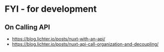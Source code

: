 # FYI - for development

## On Calling API

- https://blog.lichter.io/posts/nuxt-with-an-api/
- https://blog.lichter.io/posts/nuxt-api-call-organization-and-decoupling/
